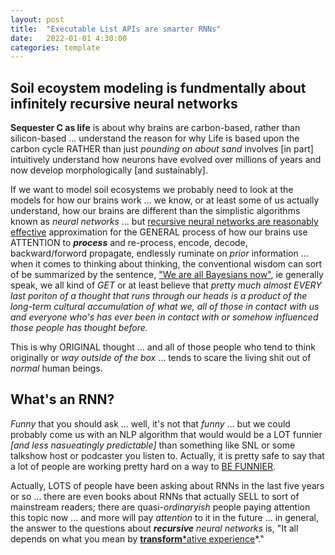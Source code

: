 ```yaml
---
layout: post
title:  "Executable List APIs are smarter RNNs"
date:   2022-01-01 4:30:00
categories: template
---
```


## Soil ecoystem modeling is fundmentally about infinitely recursive neural networks

**Sequester C as life** is about why brains are carbon-based, rather than silicon-based ... understand the reason for why Life is based upon the carbon cycle RATHER than just *pounding on about sand* involves [in part] intuitively understand how neurons have evolved over millions of years and now develop morphologically [and sustainably].

If we want to model soil ecosystems we probably need to look at the models for how our brains work ... we know, or at least some of us actually understand, how our brains are different than the simplistic algorithms known as *neural networks* ... but [recursive neural networks are reasonably effective](http://karpathy.github.io/2015/05/21/rnn-effectiveness/) approximation for the GENERAL process of how our brains use ATTENTION to ***process*** and re-process, encode, decode, backward/forword propagate, endlessly ruminate on *prior* information ... when it comes to thinking about thinking, the conventional wisdom can sort of be summarized by the sentence, ["We are all Bayesians now"](https://towardsdatascience.com/are-we-all-bayesian-our-brains-think-so-555cedaffed9), ie generally speak, we all kind of *GET* or at least believe that *pretty much almost EVERY last poriton of a thought that runs through our heads is a product of the long-term cultural accumulation of what we, all of those in contact with us and everyone who's has ever been in contact with or somehow influenced those people has thought before.*

This is why ORIGINAL thought ... and all of those people who tend to think originally or *way outside of the box* ... tends to scare the living shit out of *normal* human beings.

## What's an RNN?

*Funny* that you should ask ... well, it's not that *funny* ... but we could probably come us with an NLP algorithm that would would be a LOT funnier *[and less nasueatingly predictable]* than something like SNL or some talkshow host or podcaster you listen to. Actually, it is pretty safe to say that a lot of people are working pretty hard on a way to [BE FUNNIER](https://www.Funnier.Be).

Actually, LOTS of people have been asking about RNNs in the last five years or so ... there are even books about RNNs that actually SELL to sort of mainstream readers; there are quasi-*ordinaryish* people paying attention this topic now ... and more will pay *attention* to it in the future ... in general, the answer to the questions about ***recursive*** *neural networks* is, "It all depends on what you mean by [**transform***ative experience](https://learning.oreilly.com/library/view/natural-language-processing/9781098136789/)*."
